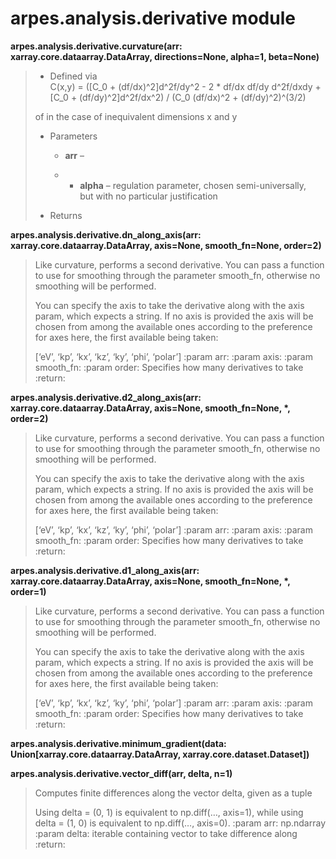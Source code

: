 # arpes.analysis.derivative module

**arpes.analysis.derivative.curvature(arr:
xarray.core.dataarray.DataArray, directions=None, alpha=1, beta=None)**

>   - Defined via  
>     C(x,y) = (\[C\_0 + (df/dx)^2\]d^2f/dy^2 - 2 \* df/dx df/dy
>     d^2f/dxdy + \[C\_0 + (df/dy)^2\]d^2f/dx^2) / (C\_0 (df/dx)^2 +
>     (df/dy)^2)^(3/2)
> 
> of in the case of inequivalent dimensions x and y
> 
>   - Parameters
>     
>       - **arr** –
>     
>       -   - **alpha** – regulation parameter, chosen
>             semi-universally,  
>             but with no particular justification
> 
>   - Returns

**arpes.analysis.derivative.dn\_along\_axis(arr:
xarray.core.dataarray.DataArray, axis=None, smooth\_fn=None, order=2)**

> Like curvature, performs a second derivative. You can pass a function
> to use for smoothing through the parameter smooth\_fn, otherwise no
> smoothing will be performed.
> 
> You can specify the axis to take the derivative along with the axis
> param, which expects a string. If no axis is provided the axis will be
> chosen from among the available ones according to the preference for
> axes here, the first available being taken:
> 
> \[‘eV’, ‘kp’, ‘kx’, ‘kz’, ‘ky’, ‘phi’, ‘polar’\] :param arr: :param
> axis: :param smooth\_fn: :param order: Specifies how many derivatives
> to take :return:

**arpes.analysis.derivative.d2\_along\_axis(arr:
xarray.core.dataarray.DataArray, axis=None, smooth\_fn=None, \*,
order=2)**

> Like curvature, performs a second derivative. You can pass a function
> to use for smoothing through the parameter smooth\_fn, otherwise no
> smoothing will be performed.
> 
> You can specify the axis to take the derivative along with the axis
> param, which expects a string. If no axis is provided the axis will be
> chosen from among the available ones according to the preference for
> axes here, the first available being taken:
> 
> \[‘eV’, ‘kp’, ‘kx’, ‘kz’, ‘ky’, ‘phi’, ‘polar’\] :param arr: :param
> axis: :param smooth\_fn: :param order: Specifies how many derivatives
> to take :return:

**arpes.analysis.derivative.d1\_along\_axis(arr:
xarray.core.dataarray.DataArray, axis=None, smooth\_fn=None, \*,
order=1)**

> Like curvature, performs a second derivative. You can pass a function
> to use for smoothing through the parameter smooth\_fn, otherwise no
> smoothing will be performed.
> 
> You can specify the axis to take the derivative along with the axis
> param, which expects a string. If no axis is provided the axis will be
> chosen from among the available ones according to the preference for
> axes here, the first available being taken:
> 
> \[‘eV’, ‘kp’, ‘kx’, ‘kz’, ‘ky’, ‘phi’, ‘polar’\] :param arr: :param
> axis: :param smooth\_fn: :param order: Specifies how many derivatives
> to take :return:

**arpes.analysis.derivative.minimum\_gradient(data:
Union\[xarray.core.dataarray.DataArray, xarray.core.dataset.Dataset\])**

**arpes.analysis.derivative.vector\_diff(arr, delta, n=1)**

> Computes finite differences along the vector delta, given as a tuple
> 
> Using delta = (0, 1) is equivalent to np.diff(…, axis=1), while using
> delta = (1, 0) is equivalent to np.diff(…, axis=0). :param arr:
> np.ndarray :param delta: iterable containing vector to take difference
> along :return:
